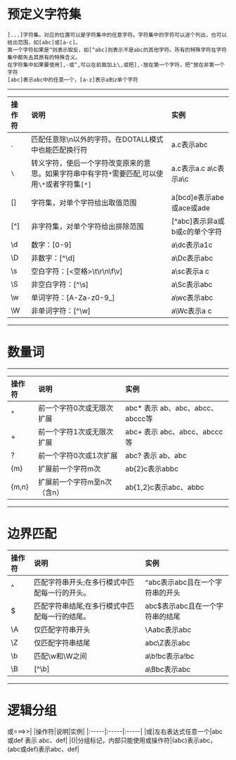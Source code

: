 # 预定义字符集
```
[...]字符集。对应的位置可以是字符集中的任意字符。字符集中的字符可以逐个列出，也可以给出范围，如[abc]或[a-c]。
第一个字符如果是^则表示取反，如[^abc]则表示不是abc的其他字符。所有的特殊字符在字符集中都失去其原有的特殊含义。
在字符集中如果要使用],-或^,可以在前面加上\,或把],-放在第一个字符，把^放在非第一个字符
[abc]表示abc中的任意一个，[a‐z]表示a到z单个字符
```
***
|操作符|说明|实例|
|:-----|:-----|:-----|
|.|匹配任意除\n以外的字符。在DOTALL模式中也能匹配换行符|a.c表示abc|
|`\`|转义字符，使后一个字符改变原来的意思。如果字符串中有字符`*`需要匹配,可以使用`\*`或者字符集`[*]`|a\.c表示a.c a\\c表示a\c|
|[]|字符集，对单个字符给出取值范围|a[bcd]e表示abe或ace或ade|
|[^]|非字符集，对单个字符给出排除范围 |[^abc]表示非a或b或c的单个字符|
|\d|数字：[0-9]|a\dc表示a1c|
|\D|非数字：[^\d]|a\Dc表示abc|
|\s|空白字符：[<空格>\t\r\n\f\v]|a\sc表示a c|
|\S|非空白字符：[^\s]|a\Sc表示abc|
|\w|单词字符：[A-Za-z0-9_]|a\wc表示abc|
|\W|非单词字符：[^\w]|a\Wc表示a c|

***
# 数量词
***
|操作符|说明|实例|
|:-----|:-----|:-----|
|`*`|前一个字符0次或无限次扩展|abc* 表示 ab、abc、abcc、abccc等|
|+|前一个字符1次或无限次扩展|abc+ 表示 abc、abcc、abccc等|
|?|前一个字符0次或1次扩展|abc? 表示 ab、abc|
|{m}|扩展前一个字符m次|ab{2}c表示abbc|
|{m,n}|扩展前一个字符m至n次（含n）|ab{1,2}c表示abc、abbc|


***
# 边界匹配
|操作符|说明|实例|
|:-----|:-----|:-----|
|^|匹配字符串开头;在多行模式中匹配每一行的开头。|^abc表示abc且在一个字符串的开头|
|$|匹配字符串结尾;在多行模式中匹配每一行的结尾。|abc$表示abc且在一个字符串的结尾|
|\A|仅匹配字符串开头|\Aabc表示abc|
|\Z|仅匹配字符串结尾|abc\Z表示abc|
|\b|匹配\w和\W之间|a\b!bc表示a!bc|
|\B|[^\b]|a\Bbc表示abc|

***
# 逻辑分组
或===>>|
|操作符|说明|实例|
|:-----|:-----|:-----|
|或|左右表达式任意一个|abc或def 表示 abc、def|
|()|分组标记，内部只能使用或操作符|(abc)表示abc，(abc或def)表示abc、def|
